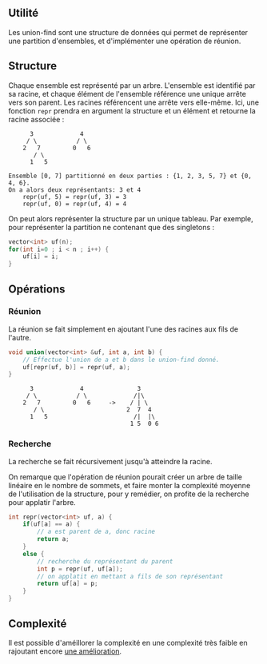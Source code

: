 Utilité
-------
Les union-find sont une structure de données qui permet de représenter une partition d'ensembles, et d'implémenter une opération de réunion.


Structure
---------
Chaque ensemble est représenté par un arbre. L'ensemble est identifié par sa racine, et chaque élément de l'ensemble référence une unique arrête vers son parent. Les racines référencent une arrête vers elle-même.
Ici, une fonction `repr` prendra en argument la structure et un élément et retourne la racine associée :
```
      3             4
     / \           / \
    2   7         0   6
       / \
      1   5

Ensemble [0, 7] partitionné en deux parties : {1, 2, 3, 5, 7} et {0, 4, 6}.
On a alors deux représentants: 3 et 4
    repr(uf, 5) = repr(uf, 3) = 3
    repr(uf, 0) = repr(uf, 4) = 4
```

On peut alors représenter la structure par un unique tableau. Par exemple, pour représenter la partition ne contenant que des singletons :
```c++
vector<int> uf(n);
for(int i=0 ; i < n ; i++) {
    uf[i] = i;
}
```


Opérations
----------
### Réunion
La réunion se fait simplement en ajoutant l'une des racines aux fils de l'autre.
```c++
void union(vector<int> &uf, int a, int b) {
    // Effectue l'union de a et b dans le union-find donné.
    uf[repr(uf, b)] = repr(uf, a);
}
```

```
      3             4               3
     / \           / \             /|\
    2   7         0   6     ->    / | \
       / \                       2  7  4
      1   5                        /|  |\
                                  1 5  0 6
```

### Recherche
La recherche se fait récursivement jusqu'à atteindre la racine.

On remarque que l'opération de réunion pourait créer un arbre de taille linéaire en le nombre de sommets, et faire monter la complexité moyenne de l'utilisation de la structure, pour y remédier, on profite de la recherche pour applatir l'arbre.

```c++
int repr(vector<int> uf, a) {
    if(uf[a] == a) {
        // a est parent de a, donc racine
        return a;
    }
    else {
        // recherche du représentant du parent
        int p = repr(uf, uf[a]);
        // on applatit en mettant a fils de son représentant
        return uf[a] = p;
    }
}
```


Complexité
----------
Il est possible d'améillorer la complexité en une complexité très faible en rajoutant encore [une amélioration](https://www.wikiwand.com/fr/Union-find#/Impl.C3.A9mentation_utilisant_des_for.C3.AAts&).  
